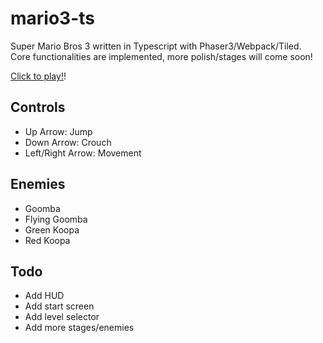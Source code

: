 # mario3-ts

Super Mario Bros 3 written in Typescript with Phaser3/Webpack/Tiled.  
Core functionalities are implemented, more polish/stages will come soon!

[Click to play!](https://jchoucode.github.io/mario3-ts/)!

## Controls
* Up Arrow: Jump
* Down Arrow: Crouch
* Left/Right Arrow: Movement

## Enemies 
* Goomba
* Flying Goomba
* Green Koopa
* Red Koopa

## Todo
* Add HUD
* Add start screen
* Add level selector
* Add more stages/enemies






